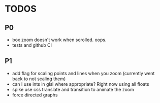 # TODOS

## P0
* box zoom doesn't work when scrolled.  oops.
* tests and github CI

## P1
* add flag for scaling points and lines when you zoom (currently went back to not scaling them)
* can I use ints in glsl where appropriate? Right now using all floats
* spike use css translate and transition to animate the zoom
* force directed graphs



